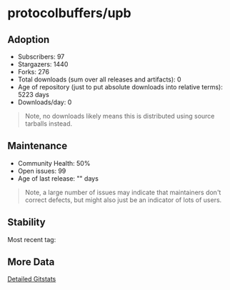 # protocolbuffers/upb

## Adoption

- Subscribers: 97
- Stargazers: 1440
- Forks: 276
- Total downloads (sum over all releases and artifacts): 0
- Age of repository (just to put absolute downloads into relative terms): 5223 days
- Downloads/day: 0

> Note, no downloads likely means this is distributed using source tarballs instead.

## Maintenance

- Community Health: 50%
- Open issues: 99
- Age of last release: "<No Releases>" days

> Note, a large number of issues may indicate that maintainers don't correct defects, but might also
> just be an indicator of lots of users.

## Stability

Most recent tag: 

## More Data

[Detailed Gitstats](/bazel-catalog/gitstats/protocolbuffers/upb)

